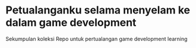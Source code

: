 # Petualanganku selama menyelam ke dalam game development


Sekumpulan koleksi Repo untuk pertualangan game development learning
